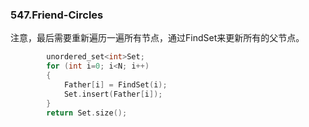 ### 547.Friend-Circles

注意，最后需要重新遍历一遍所有节点，通过FindSet来更新所有的父节点。
```cpp
        unordered_set<int>Set;
        for (int i=0; i<N; i++)
        {
            Father[i] = FindSet(i);
            Set.insert(Father[i]);
        }
        return Set.size();
```
